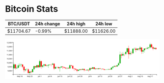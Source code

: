 # Bitcoin Stats

BTC/USDT|24h change|24h high|24h low|
|---|---|---|---|
|$11704.67|-0.99%|$11888.00|$11626.00|

<img src="./chart.svg">
